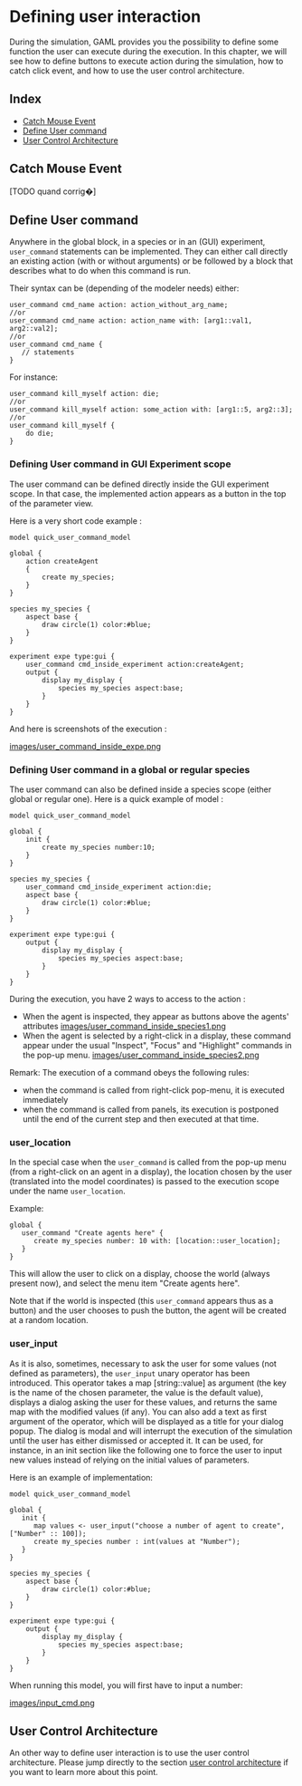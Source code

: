 # Defining user interaction

During the simulation, GAML provides you the possibility to define some function the user can execute during the execution. In this chapter, we will see how to define buttons to execute action during the simulation, how to catch click event, and how to use the user control architecture.

## Index

* [Catch Mouse Event](#catch-mouse-event)
* [Define User command](#define-user-command)
* [User Control Architecture](#user-control-architecture)

## Catch Mouse Event

[TODO quand corrig�]

## Define User command

Anywhere in the global block, in a species or in an (GUI) experiment, `user_command` statements can be implemented. They can either call directly an existing action (with or without arguments) or be followed by a block that describes what to do when this command is run.

Their syntax can be (depending of the modeler needs) either:

```
user_command cmd_name action: action_without_arg_name;
//or
user_command cmd_name action: action_name with: [arg1::val1, arg2::val2];
//or
user_command cmd_name {
   // statements
}
```

For instance:

```
user_command kill_myself action: die;
//or
user_command kill_myself action: some_action with: [arg1::5, arg2::3];
//or
user_command kill_myself {
    do die;
}
```

### Defining User command in GUI Experiment scope

The user command can be defined directly inside the GUI experiment scope. In that case, the implemented action appears as a button in the top of the parameter view.

Here is a very short code example :

```
model quick_user_command_model

global {
	action createAgent
	{
		create my_species;
	}
}

species my_species {
	aspect base {
		draw circle(1) color:#blue;
	}
}

experiment expe type:gui {
	user_command cmd_inside_experiment action:createAgent;
	output {
		display my_display {
			species my_species aspect:base;
		}
	}
}
```

And here is screenshots of the execution :

[images/user_command_inside_expe.png](resources\images/user_command_inside_expe.png)

### Defining User command in a global or regular species

The user command can also be defined inside a species scope (either global or regular one). Here is a quick example of model :

```
model quick_user_command_model

global {
	init {
		create my_species number:10;
	}
}

species my_species {
	user_command cmd_inside_experiment action:die;
	aspect base {
		draw circle(1) color:#blue;
	}
}

experiment expe type:gui {
	output {
		display my_display {
			species my_species aspect:base;
		}
	}
}
```

During the execution, you have 2 ways to access to the action :
* When the agent is inspected, they appear as buttons above the agents' attributes
[images/user_command_inside_species1.png](resources\images/user_command_inside_species1.png)
* When the agent is selected by a right-click in a display, these command appear under the usual "Inspect", "Focus" and "Highlight" commands in the pop-up menu.
[images/user_command_inside_species2.png](resources\images/user_command_inside_species2.png)


Remark: The execution of a command obeys the following rules:
* when the command is called from right-click pop-menu, it is executed immediately
* when the command is called from panels, its execution is postponed until the end of the current step and then executed at that time.

### user_location

In the special case when the `user_command` is called from the pop-up menu (from a right-click on an agent in a display), the location chosen by the user (translated into the model coordinates) is passed to the execution scope under the name `user_location`.

Example:

```
global {
   user_command "Create agents here" {
      create my_species number: 10 with: [location::user_location];
   }
}
```

This will allow the user to click on a display, choose the world (always present now), and select the menu item "Create agents here".

Note that if the world is inspected (this `user_command` appears thus as a button) and the user chooses to push the button, the agent will be created at a random location.

### user_input

As it is also, sometimes, necessary to ask the user for some values (not defined as parameters), the `user_input` unary operator has been introduced. This operator takes a map [string::value] as argument (the key is the name of the chosen parameter, the value is the default value), displays a dialog asking the user for these values, and returns the same map with the modified values (if any). You can also add a text as first argument of the operator, which will be displayed as a title for your dialog popup. The dialog is modal and will interrupt the execution of the simulation until the user has either dismissed or accepted it. It can be used, for instance, in an init section like the following one to force the user to input new values instead of relying on the initial values of parameters.

Here is an example of implementation:

```
model quick_user_command_model

global {
   init {
      map values <- user_input("choose a number of agent to create",["Number" :: 100]);
      create my_species number : int(values at "Number");
   }
}

species my_species {
	aspect base {
		draw circle(1) color:#blue;
	}
}

experiment expe type:gui {
	output {
		display my_display {
			species my_species aspect:base;
		}
	}
}
```

When running this model, you will first have to input a number:

[images/input_cmd.png](resources\images/input_cmd.png)

## User Control Architecture

An other way to define user interaction is to use the user control architecture. Please jump directly to the section [user control architecture](ControlArchitecture#user-control-architecture) if you want to learn more about this point.